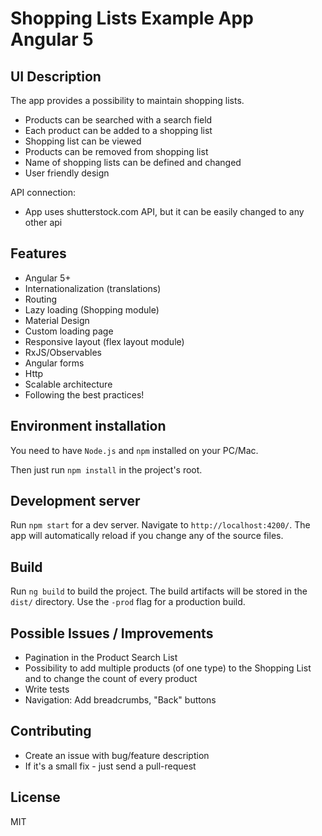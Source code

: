 # Shopping Lists Example App Angular 5

## UI Description
The app provides a possibility to maintain shopping lists.

- Products can be searched with a search field
- Each product can be added to a shopping list
- Shopping list can be viewed
- Products can be removed from shopping list
- Name of shopping lists can be defined and changed
- User friendly design

API connection:
- App uses shutterstock.com API, but it can be easily changed to any other api

## Features
- Angular 5+
- Internationalization (translations)
- Routing
- Lazy loading (Shopping module)
- Material Design
- Custom loading page
- Responsive layout (flex layout module)
- RxJS/Observables
- Angular forms
- Http
- Scalable architecture
- Following the best practices!


## Environment installation
You need to have `Node.js` and `npm` installed on your PC/Mac.

Then just run `npm install` in the project's root.


## Development server

Run `npm start` for a dev server. Navigate to `http://localhost:4200/`. The app will automatically reload if you change any of the source files.

## Build

Run `ng build` to build the project. The build artifacts will be stored in the `dist/` directory. Use the `-prod` flag for a production build.


## Possible Issues / Improvements
* Pagination in the Product Search List
* Possibility to add multiple products (of one type) to the Shopping List and to change the count of every product
* Write tests
* Navigation: Add breadcrumbs, "Back" buttons

## Contributing
* Create an issue with bug/feature description
* If it's a small fix - just send a pull-request

## License
MIT



